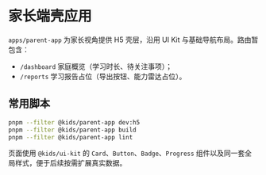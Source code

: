 # 家长端壳应用

`apps/parent-app` 为家长视角提供 H5 壳层，沿用 UI Kit 与基础导航布局。路由暂包含：

- `/dashboard` 家庭概览（学习时长、待关注事项）；
- `/reports` 学习报告占位（导出按钮、能力雷达占位）。

## 常用脚本

```bash
pnpm --filter @kids/parent-app dev:h5
pnpm --filter @kids/parent-app build
pnpm --filter @kids/parent-app lint
```

页面使用 `@kids/ui-kit` 的 `Card`、`Button`、`Badge`、`Progress` 组件以及同一套全局样式，便于后续按需扩展真实数据。
